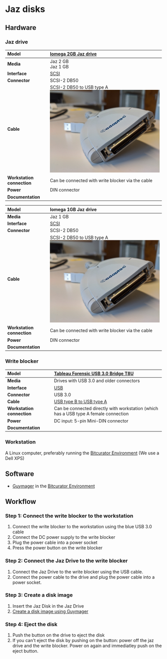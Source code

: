 # Jaz disks

## Hardware

### Jaz drive

| **Model** | [Iomega 2GB Jaz drive](https://web.archive.org/web/20210425034320/https://miap.hosting.nyu.edu/program/student_work/2005fall/05f_1805_felixdidier_a2_y.pdf) |
|:--|:--|
| **Media** | Jaz 2 GB<br>Jaz 1 GB |
| **Interface** | [SCSI](https://www.wikidata.org/wiki/Q220868) |
| **Connector** | SCSI-2 DB50 |
| **Cable** | SCSI-2 DB50 to USB type A ![SCSI](images/SCSI-adapter.jpg) |
| **Workstation connection** | Can be connected with write blocker via the cable|
| **Power** | DIN connector  |
| **Documentation** |  |

| **Model** | Iomega 1GB Jaz drive |
|:--|:--|
| **Media** | Jaz 1 GB |
| **Interface** | [SCSI](https://www.wikidata.org/wiki/Q220868) |
| **Connector** | SCSI-2 DB50 |
| **Cable** | SCSI-2 DB50 to USB type A ![SCSI](images/SCSI-adapter.jpg) |
| **Workstation connection** | Can be connected with write blocker via the cable|
| **Power** | DIN connector  |
| **Documentation** |  |

### Write blocker

| **Model** | [Tableau Forensic USB 3.0 Bridge T8U](https://web.archive.org/web/20180409191526/https://www.guidancesoftware.com/tableau/hardware//t8u) |
|:--|:--|
| **Media** | Drives with USB 3.0 and older connectors |
| **Interface** | [USB](https://www.wikidata.org/wiki/Q42378) |
| **Connector** | USB 3.0 |
| **Cable** | [USB type B to USB type A](https://commons.wikimedia.org/wiki/Category:USB_cables?uselang=nl#/media/File:A-B_Usb_Cable.jpg) |
| **Workstation connection** | Can be connected directly with workstation (which has a USB type A female connection |
| **Power** | DC input: 5-pin Mini-DIN connector |
| **Documentation** |   |

### Workstation

A Linux computer, preferably running the [Bitcurator Environment](https://bitcurator.net/) (We use a Dell XPS)

## Software

- [Guymager](https://guymager.sourceforge.io/) in the [Bitcurator Environment](https://bitcurator.net/)

## Workflow

### Step 1: Connect the write blocker to the workstation

1. Connect the write blocker to the workstation using the blue USB 3.0 cable
2. Connect the DC power supply to the write blocker
3. Plug the power cable into a power socket
4. Press the power button on the write blocker

### Step 2: Connect the Jaz Drive to the write blocker

1. Connect the Jaz Drive to the write blocker using the USB cable.
2. Connect the power cable to the drive and plug the power cable into a power socket.

### Step 3: Create a disk image

1. Insert the Jaz Disk in the Jaz Drive
2. [Create a disk image using Guymager](guymager.md)

### Step 4: Eject the disk

1. Push the button on the drive to eject the disk
2. If you can't eject the disk by pushing on the button: power off the jaz drive and the write blocker. Power on again and immediatley push on the eject button.